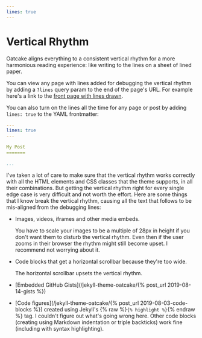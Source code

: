 ```yaml
---
lines: true
---
```


Vertical Rhythm
===============

Oatcake aligns everything to a consistent vertical rhythm for a more harmonious reading experience:
like writing to the lines on a sheet of lined paper.

You can view any page with lines added for debugging the vertical rhythm by adding
a `?lines` query param to the end of the page's URL.
For example here's a link to the
[front page with lines drawn](/jekyll-theme-oatcake/?lines).

You can also turn on the lines all the time for any page or post by adding
`lines: true` to the YAML frontmatter:

```yaml
---
lines: true
---

My Post
=======

...
```

I've taken a lot of care to make sure that the vertical rhythm works correctly
with all the HTML elements and CSS classes that the theme supports, in all
their combinations. But getting the vertical rhythm right for every single edge
case is very difficult and not worth the effort. Here are some things that I
know break the vertical rhythm, causing all the text that follows to be
mis-aligned from the debugging lines:

* Images, videos, iframes and other media embeds.

  You have to scale your images to be a multiple of 28px in height if you don't
  want them to disturb the vertical rhythm. Even then if the user zooms in
  their browser the rhythm might still become upset.  I recommend not
  worrying about it.

* Code blocks that get a horizontal scrollbar because they're too wide.

  The horizontal scrollbar upsets the vertical rhythm.

* [Embedded GitHub Gists](/jekyll-theme-oatcake/{% post_url 2019-08-14-gists %})

* [Code figures](/jekyll-theme-oatcake/{% post_url 2019-08-03-code-blocks %})
  created using Jekyll's {% raw %}`{% highlight %}`{% endraw %} tag.
  I couldn't figure out what's going wrong here.
  Other code blocks (creating using Markdown indentation or triple backticks) work fine
  (including with syntax highlighting).

